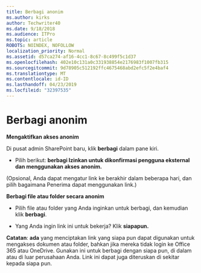 ```yaml
---
title: Berbagi anonim
ms.author: kirks
author: Techwriter40
ms.date: 9/18/2018
ms.audience: ITPro
ms.topic: article
ROBOTS: NOINDEX, NOFOLLOW
localization_priority: Normal
ms.assetid: d57ca274-af16-4cc1-8c67-8c499f5c1d37
ms.openlocfilehash: 402e10c131a0c331938854e2176983f1007fb315
ms.sourcegitcommit: 9d78905c512192ffc4675468abd2efc5f2e4baf4
ms.translationtype: MT
ms.contentlocale: id-ID
ms.lasthandoff: 04/23/2019
ms.locfileid: "32397535"
---
```

# <a name="anonymous-sharing"></a>Berbagi anonim

 **Mengaktifkan akses anonim**
  
Di pusat admin SharePoint baru, klik **berbagi** dalam pane kiri. 
  
- Pilih berikut: **berbagi Izinkan untuk dikonfirmasi pengguna eksternal dan menggunakan akses anonim.**
  
(Opsional, Anda dapat mengatur link ke berakhir dalam beberapa hari, dan pilih bagaimana Penerima dapat menggunakan link.)
    
 **Berbagi file atau folder secara anonim**
  
- Pilih file atau folder yang Anda inginkan untuk berbagi, dan kemudian klik **berbagi**. 
    
- Yang Anda ingin link ini untuk bekerja? Klik **siapapun.**
  
 **Catatan**: **ada** yang menciptakan link yang siapa pun dapat digunakan untuk mengakses dokumen atau folder, bahkan jika mereka tidak login ke Office 365 atau OneDrive. Gunakan ini untuk berbagi dengan siapa pun, di dalam atau di luar perusahaan Anda. Link ini dapat juga diteruskan di sekitar kepada siapa pun. 
    

